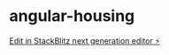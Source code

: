 # angular-housing

[Edit in StackBlitz next generation editor ⚡️](https://stackblitz.com/~/github.com/seventyeight/angular-housing)
